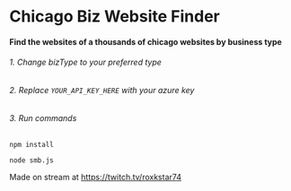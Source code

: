 # Chicago Biz Website Finder

#### Find the websites of a thousands of chicago websites by business type

###### 1. Change bizType to your preferred type

###### 2. Replace `YOUR_API_KEY_HERE` with your azure key

###### 3. Run commands

`npm install`

`node smb.js`

Made on stream at https://twitch.tv/roxkstar74
